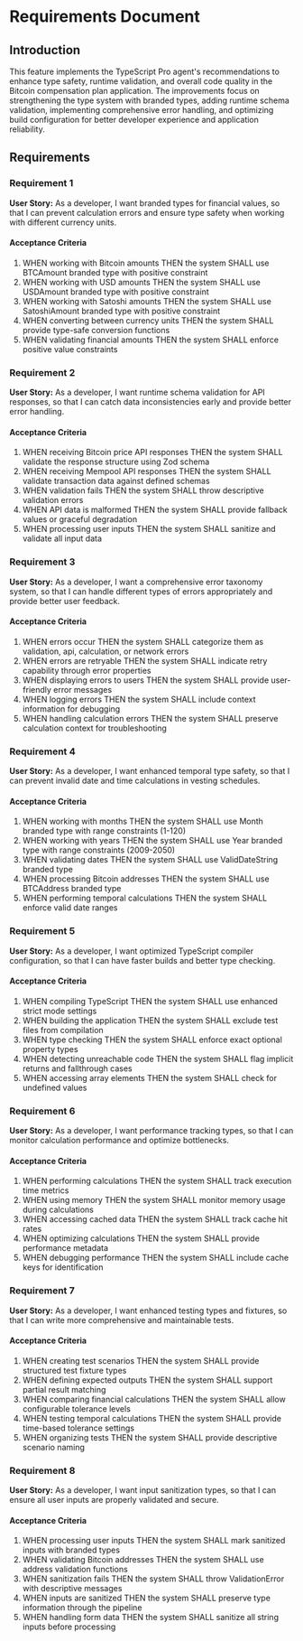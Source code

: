 # Requirements Document

## Introduction

This feature implements the TypeScript Pro agent's recommendations to enhance type safety, runtime validation, and overall code quality in the Bitcoin compensation plan application. The improvements focus on strengthening the type system with branded types, adding runtime schema validation, implementing comprehensive error handling, and optimizing build configuration for better developer experience and application reliability.

## Requirements

### Requirement 1

**User Story:** As a developer, I want branded types for financial values, so that I can prevent calculation errors and ensure type safety when working with different currency units.

#### Acceptance Criteria

1. WHEN working with Bitcoin amounts THEN the system SHALL use BTCAmount branded type with positive constraint
2. WHEN working with USD amounts THEN the system SHALL use USDAmount branded type with positive constraint  
3. WHEN working with Satoshi amounts THEN the system SHALL use SatoshiAmount branded type with positive constraint
4. WHEN converting between currency units THEN the system SHALL provide type-safe conversion functions
5. WHEN validating financial amounts THEN the system SHALL enforce positive value constraints

### Requirement 2

**User Story:** As a developer, I want runtime schema validation for API responses, so that I can catch data inconsistencies early and provide better error handling.

#### Acceptance Criteria

1. WHEN receiving Bitcoin price API responses THEN the system SHALL validate the response structure using Zod schema
2. WHEN receiving Mempool API responses THEN the system SHALL validate transaction data against defined schemas
3. WHEN validation fails THEN the system SHALL throw descriptive validation errors
4. WHEN API data is malformed THEN the system SHALL provide fallback values or graceful degradation
5. WHEN processing user inputs THEN the system SHALL sanitize and validate all input data

### Requirement 3

**User Story:** As a developer, I want a comprehensive error taxonomy system, so that I can handle different types of errors appropriately and provide better user feedback.

#### Acceptance Criteria

1. WHEN errors occur THEN the system SHALL categorize them as validation, api, calculation, or network errors
2. WHEN errors are retryable THEN the system SHALL indicate retry capability through error properties
3. WHEN displaying errors to users THEN the system SHALL provide user-friendly error messages
4. WHEN logging errors THEN the system SHALL include context information for debugging
5. WHEN handling calculation errors THEN the system SHALL preserve calculation context for troubleshooting

### Requirement 4

**User Story:** As a developer, I want enhanced temporal type safety, so that I can prevent invalid date and time calculations in vesting schedules.

#### Acceptance Criteria

1. WHEN working with months THEN the system SHALL use Month branded type with range constraints (1-120)
2. WHEN working with years THEN the system SHALL use Year branded type with range constraints (2009-2050)
3. WHEN validating dates THEN the system SHALL use ValidDateString branded type
4. WHEN processing Bitcoin addresses THEN the system SHALL use BTCAddress branded type
5. WHEN performing temporal calculations THEN the system SHALL enforce valid date ranges

### Requirement 5

**User Story:** As a developer, I want optimized TypeScript compiler configuration, so that I can have faster builds and better type checking.

#### Acceptance Criteria

1. WHEN compiling TypeScript THEN the system SHALL use enhanced strict mode settings
2. WHEN building the application THEN the system SHALL exclude test files from compilation
3. WHEN type checking THEN the system SHALL enforce exact optional property types
4. WHEN detecting unreachable code THEN the system SHALL flag implicit returns and fallthrough cases
5. WHEN accessing array elements THEN the system SHALL check for undefined values

### Requirement 6

**User Story:** As a developer, I want performance tracking types, so that I can monitor calculation performance and optimize bottlenecks.

#### Acceptance Criteria

1. WHEN performing calculations THEN the system SHALL track execution time metrics
2. WHEN using memory THEN the system SHALL monitor memory usage during calculations
3. WHEN accessing cached data THEN the system SHALL track cache hit rates
4. WHEN optimizing calculations THEN the system SHALL provide performance metadata
5. WHEN debugging performance THEN the system SHALL include cache keys for identification

### Requirement 7

**User Story:** As a developer, I want enhanced testing types and fixtures, so that I can write more comprehensive and maintainable tests.

#### Acceptance Criteria

1. WHEN creating test scenarios THEN the system SHALL provide structured test fixture types
2. WHEN defining expected outputs THEN the system SHALL support partial result matching
3. WHEN comparing financial calculations THEN the system SHALL allow configurable tolerance levels
4. WHEN testing temporal calculations THEN the system SHALL provide time-based tolerance settings
5. WHEN organizing tests THEN the system SHALL provide descriptive scenario naming

### Requirement 8

**User Story:** As a developer, I want input sanitization types, so that I can ensure all user inputs are properly validated and secure.

#### Acceptance Criteria

1. WHEN processing user inputs THEN the system SHALL mark sanitized inputs with branded types
2. WHEN validating Bitcoin addresses THEN the system SHALL use address validation functions
3. WHEN sanitization fails THEN the system SHALL throw ValidationError with descriptive messages
4. WHEN inputs are sanitized THEN the system SHALL preserve type information through the pipeline
5. WHEN handling form data THEN the system SHALL sanitize all string inputs before processing